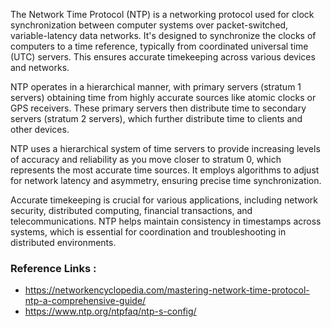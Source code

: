 The Network Time Protocol (NTP) is a networking protocol used for clock synchronization between computer systems over packet-switched, variable-latency data networks. It's designed to synchronize the clocks of computers to a time reference, typically from coordinated universal time (UTC) servers. This ensures accurate timekeeping across various devices and networks.

NTP operates in a hierarchical manner, with primary servers (stratum 1 servers) obtaining time from highly accurate sources like atomic clocks or GPS receivers. These primary servers then distribute time to secondary servers (stratum 2 servers), which further distribute time to clients and other devices.

NTP uses a hierarchical system of time servers to provide increasing levels of accuracy and reliability as you move closer to stratum 0, which represents the most accurate time sources. It employs algorithms to adjust for network latency and asymmetry, ensuring precise time synchronization.

Accurate timekeeping is crucial for various applications, including network security, distributed computing, financial transactions, and telecommunications. NTP helps maintain consistency in timestamps across systems, which is essential for coordination and troubleshooting in distributed environments.


### Reference Links : 
- https://networkencyclopedia.com/mastering-network-time-protocol-ntp-a-comprehensive-guide/
- https://www.ntp.org/ntpfaq/ntp-s-config/